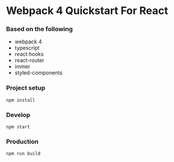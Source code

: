 # Webpack 4 Quickstart For React
### Based on the following
* webpack 4
* typescript
* react hooks
* react-router
* immer
* styled-components

### Project setup
```
npm install
```

### Develop
```
npm start
```

### Production
```
npm run build
```
